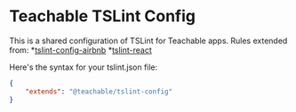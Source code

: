 # Teachable TSLint Config

This is a shared configuration of TSLint for Teachable apps.
Rules extended from:
 *[tslint-config-airbnb](https://github.com/progre/tslint-config-airbnb)
 *[tslint-react](https://github.com/palantir/tslint-react)

Here's the syntax for your tslint.json file:

```json
{
    "extends": "@teachable/tslint-config"
}
```
